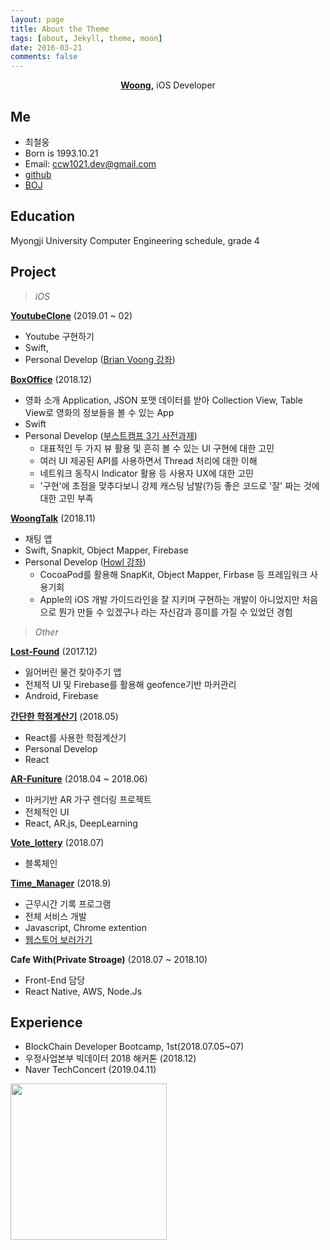 ```yaml
---
layout: page
title: About the Theme
tags: [about, Jekyll, theme, moon]
date: 2016-03-21
comments: false
---
```

    
<center><a href="https://github.com/chelwoong"><b>Woong,</b></a> iOS Developer</center>

## Me
* 최철웅
* Born is 1993.10.21
* Email: ccw1021.dev@gmail.com
* [github](https://github.com/chelwoong)
* [BOJ](https://www.acmicpc.net/user/woongs)

## Education

Myongji University Computer Engineering schedule, grade 4

## Project

>_iOS_

**[YoutubeClone](https://github.com/chelwoong/YoutubeClone)** (2019.01 ~ 02)
- Youtube 구현하기
- Swift, 
- Personal Develop ([Brian Voong 강좌](https://www.youtube.com/watch?v=3Xv1mJvwXok&list=PL0dzCUj1L5JGKdVUtA5xds1zcyzsz7HLj))

**[BoxOffice](https://github.com/chelwoong/BoxOffice)** (2018.12)
- 영화 소개 Application, JSON 포맷 데이터를 받아 Collection View, Table View로 영화의 정보들을 볼 수 있는 App
- Swift
- Personal Develop ([부스트캠프 3기 사전과제](https://github.com/boostcamp-connect/boostcamp_3_iOS))
    - 대표적인 두 가지 뷰 활용 및 흔히 볼 수 있는 UI 구현에 대한 고민
    - 여러 UI 제공된 API를 사용하면서 Thread 처리에 대한 이해 
    - 네트워크 동작시 Indicator 활용 등 사용자 UX에 대한 고민
    - '구현'에 초점을 맞추다보니 강제 캐스팅 남발(?)등 좋은 코드로 '잘' 짜는 것에 대한 고민 부족


**[WoongTalk](https://github.com/chelwoong/WoongTalk)** (2018.11)
- 채팅 앱
- Swift, Snapkit, Object Mapper, Firebase
- Personal Develop ([Howl 강좌](https://www.udemy.com/firebase-ios-howltalk/))
    - CocoaPod를 활용해 SnapKit, Object Mapper, Firbase 등 프레임워크 사용기회
    - Apple의 iOS 개발 가이드라인을 잘 지키며 구현하는 개발이 아니었지만 처음으로 뭔가 만들 수 있겠구나 라는 자신감과 흥미를 가질 수 있었던 경험


>_Other_

**[Lost-Found](https://github.com/merturl/Lost-Found)** (2017.12)
- 잃어버린 물건 찾아주기 앱
- 전체적 UI 및 Firebase를 활용해 geofence기반 마커관리
- Android, Firebase

**[간단한 학점계산기](https://github.com/chelwoong/grade_calculator)** (2018.05)
- React를 사용한 학점계산기
- Personal Develop
- React

**[AR-Funiture](https://github.com/hyuk22/AR-FUNiture)** (2018.04 ~ 2018.06)
- 마커기반 AR 가구 렌더링 프로젝트
- 전체적인 UI
- React, AR.js, DeepLearning

**[Vote_lottery](https://github.com/sleak434/vote_lottery)** (2018.07)
- 블록체인 

**[Time_Manager](https://github.com/chelwoong/Time_Manager)** (2018.9)
- 근무시간 기록 프로그램
- 전체 서비스 개발
- Javascript, Chrome extention
- [웹스토어 보러가기](https://chrome.google.com/webstore/detail/time-manager/fkeblohjdefejdpegoclmhcllgkdlflh?hl=ko)

**Cafe With(Private Stroage)** (2018.07 ~ 2018.10)
- Front-End 담당
- React Native, AWS, Node.Js

## Experience

- BlockChain Developer Bootcamp,  1st(2018.07.05~07)
- 우정사업본부 빅데이터 2018 해커톤 (2018.12)
- Naver TechConcert (2019.04.11)
<img src="https://lh3.googleusercontent.com/450WFAiciUhpcaWBZFg-cbRiKR0mj6bfvuqEOA4Oy8o_582uMPaEVFd2UPrU9aKJOegb_n7t8LtuYSh6d9x_xCGzOkbZt36i8uKcByu763Me_B0uYF_Knaa0vLX-DgXt11BnHl4ua8E0BCQRqrhTooRETyLgZqcKGh0SH1BRwM5DCXYVONhn65llRtWUWbPu0bhW9QdZ256Dtw9Iok2GfMqSJiN2KPcQtqeWTwzgM_xx4pyf2MEnlQuuhlxODOhbZ7LAdEvW3CfH872YDdF0jPnytOTei65UhNBGR1A_g-zVndbohK4BoI3s1QfOqRWZ1msyZN-p3VXOLOuuA-f7RrrJk_82cIdRPnsN4clabclu-pIDWP8UUvu9XbK1H7Fozej33dpnsxQEbz9QSda8v6ypPptkpXN1G0QZVAJuPjqLfZ8YD5JAZioOdhkxXhanp2Qu2kjQgk_JTSaSQTWA6VR7o2DF8v4ryXb1J05Cfa3Msb2BPAQBQNBHR_yoE5-KfoO-cWfCyxXJgBquw6b-kwHp5_IuLtrZobtyzc49rDW_MV8uHa9DjkrLWvly8zymgwX_7Lnav7HLj0hvOPmTW2X8Sq9Rq-qeKzPVaiAUg5vZiZNSi9-C9y-lv5Ha51xRoz19XRXClKDiAI-MP-IErbqz-cPDFRk=w992-h1334-no" width="250"/>